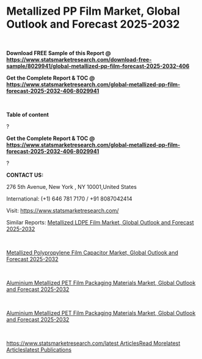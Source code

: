 <h1>Metallized PP Film Market, Global Outlook and Forecast 2025-2032</h1><br/><p><strong>Download FREE Sample of this Report @ <a href="https://www.statsmarketresearch.com/download-free-sample/8029941/global-metallized-pp-film-forecast-2025-2032-406">https://www.statsmarketresearch.com/download-free-sample/8029941/global-metallized-pp-film-forecast-2025-2032-406</a></strong></p>
 
 
 
 <div><b>Get the Complete Report & TOC @ <a href="https://www.statsmarketresearch.com/global-metallized-pp-film-forecast-2025-2032-406-8029941">https://www.statsmarketresearch.com/global-metallized-pp-film-forecast-2025-2032-406-8029941</a></b></div>
 
 
 
 <p><br />
 
 <b>Table of content</b></p>
 
 
 
 <p>? </p>
 
 
 
 <div><b>Get the Complete Report & TOC @ <a href="https://www.statsmarketresearch.com/global-metallized-pp-film-forecast-2025-2032-406-8029941">https://www.statsmarketresearch.com/global-metallized-pp-film-forecast-2025-2032-406-8029941</a></b></div>
 
 
 
 <p>? </p>
 
 
 
 <p><b>CONTACT US:</b><br />
 
 276 5th Avenue, New York , NY 10001,United States<br />
 
 International: (+1) 646 781 7170 / +91 8087042414<br />
 
 Visit: <a href="https://www.statsmarketresearch.com/">https://www.statsmarketresearch.com/</a><br />
 
 Similar Reports: <a href="https://www.statsmarketresearch.com/global-metallized-pp-film-forecast-2025-2032-406-8029941">Metallized LDPE Film Market, Global Outlook and Forecast 2025-2032 </a><br />
 
 <br />
 
 <a href="https://www.statsmarketresearch.com/global-metallized-pp-film-forecast-2025-2032-406-8029941">Metallized Polypropylene Film Capacitor Market, Global Outlook and Forecast 2025-2032</a><br />
 
 <br />
 
 <a href="https://www.statsmarketresearch.com/global-metallized-pp-film-forecast-2025-2032-406-8029941">Aluminium Metallized PET Film Packaging Materials Market, Global Outlook and Forecast 2025-2032</a><br />
 
 <br />
 
 <a href="https://www.statsmarketresearch.com/global-metallized-pp-film-forecast-2025-2032-406-8029941">Aluminium Metallized PET Film Packaging Materials Market, Global Outlook and Forecast 2025-2032</a><br />
 
 <br />
 
 <a href="https://gyeongbokgung.com">https://www.statsmarketresearch.com/</a><a href="https://hallyeomaritime.com">latest Articles</a><a href="https://jingwansa.com">Read More</a><a href="https://nguoiviet.jp/">latest Articles</a><a href="https://www.intelmarketresearch.com/">latest Publications</a></p>